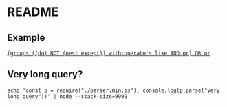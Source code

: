 # README

## Example

[`(groups ((do) NOT (nest except)) with:operators like AND or) OR or`](https://rvantonder.github.io/q/#(groups%20((do)%20NOT%20(nest%20except))%20with:operators%20like%20AND%20or)%20OR%20or)

## Very long query?

```
echo 'const p = require("./parser.min.js"); console.log(p.parse("very long query"))' | node --stack-size=9999
```

